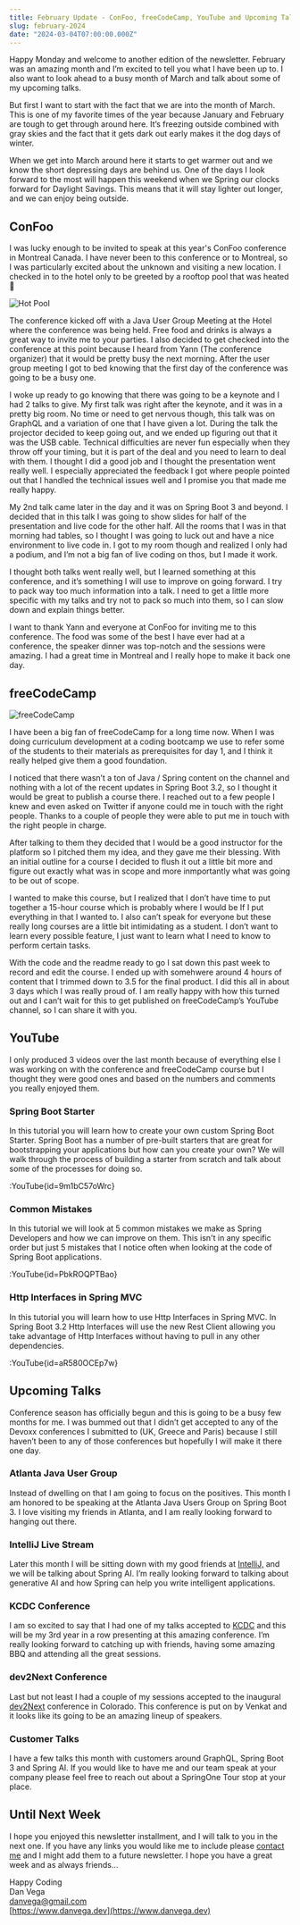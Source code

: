 ```yaml
---
title: February Update - ConFoo, freeCodeCamp, YouTube and Upcoming Talks
slug: february-2024
date: "2024-03-04T07:00:00.000Z"
---
```


Happy Monday and welcome to another edition of the newsletter. February was an amazing month and I’m excited to tell you what I have been up to. I also want to look ahead to a busy month of March and talk about some of my upcoming talks.

But first I want to start with the fact that we are into the month of March. This is one of my favorite times of the year because January and February are tough to get through around here. It’s freezing outside combined with gray skies and the fact that it gets dark out early makes it the dog days of winter.

When we get into March around here it starts to get warmer out and we know the short depressing days are behind us. One of the days I look forward to the most will happen this weekend when we Spring our clocks forward for Daylight Savings. This means that it will stay lighter out longer, and we can enjoy being outside.

## ConFoo

I was lucky enough to be invited to speak at this year's ConFoo conference in Montreal Canada. I have never been to this conference or to Montreal, so I was particularly excited about the unknown and visiting a new location. I checked in to the hotel only to be greeted by a rooftop pool that was heated 🤩

![Hot Pool](/images/newsletter/2024/03/04/hot_pool.jpeg)

The conference kicked off with a Java User Group Meeting at the Hotel where the conference was being held. Free food and drinks is always a great way to invite me to your parties. I also decided to get checked into the conference at this point because I heard from Yann (The conference organizer) that it would be pretty busy the next morning. After the user group meeting I got to bed knowing that the first day of the conference was going to be a busy one.

I woke up ready to go knowing that there was going to be a keynote and I had 2 talks to give. My first talk was right after the keynote, and it was in a pretty big room. No time or need to get nervous though, this talk was on GraphQL and a variation of one that I have given a lot. During the talk the projector decided to keep going out, and we ended up figuring out that it was the USB cable. Technical difficulties are never fun especially when they throw off your timing, but it is part of the deal and you need to learn to deal with them. I thought I did a good job and I thought the presentation went really well. I especially appreciated the feedback I got where people pointed out that I handled the technical issues well and I promise you that made me really happy.

My 2nd talk came later in the day and it was on Spring Boot 3 and beyond. I decided that in this talk I was going to show slides for half of the presentation and live code for the other half. All the rooms that I was in that morning had tables, so I thought I was going to luck out and have a nice environment to live code in. I got to my room though and realized I only had a podium, and I’m not a big fan of live coding on thos, but I made it work.

I thought both talks went really well, but I learned something at this conference, and it’s something I will use to improve on going forward. I try to pack way too much information into a talk. I need to get a little more specific with my talks and try not to pack so much into them, so I can slow down and explain things better.

I want to thank Yann and everyone at ConFoo for inviting me to this conference. The food was some of the best I have ever had at a conference, the speaker dinner was top-notch and the sessions were amazing. I had a great time in Montreal and I really hope to make it back one day.

## freeCodeCamp

![freeCodeCamp](/images/newsletter/2024/03/04/freeCodeCamp.png)

I have been a big fan of freeCodeCamp for a long time now. When I was doing curriculum development at a coding bootcamp we use to refer some of the students to their materials as prerequisites for day 1, and I think it really helped give them a good foundation.

I noticed that there wasn’t a ton of Java / Spring content on the channel and nothing with a lot of the recent updates in Spring Boot 3.2, so I thought it would be great to publish a course there. I reached out to a few people I knew and even asked on Twitter if anyone could me in touch with the right people. Thanks to a couple of people they were able to put me in touch with the right people in charge.

After talking to them they decided that I would be a good instructor for the platform so I pitched them my idea, and they gave me their blessing. With an initial outline for a course I decided to flush it out a little bit more and figure out exactly what was in scope and more inmportantly what was going to be out of scope.

I wanted to make this course, but I realized that I don’t have time to put together a 15-hour course which is probably where I would be If I put everything in that I wanted to. I also can’t speak for everyone but these really long courses are a little bit intimidating as a student. I don’t want to learn every possible feature, I just want to learn what I need to know to perform certain tasks.

With the code and the readme ready to go I sat down this past week to record and edit the course. I ended up with somehwere around 4 hours of content that I trimmed down to 3.5 for the final product. I did this all in about 3 days which I was really proud of. I am really happy with how this turned out and I can’t wait for this to get published on freeCodeCamp’s YouTube channel, so I can share it with you.

## YouTube

I only produced 3 videos over the last month because of everything else I was working on with the conference and freeCodeCamp course but I thought they were good ones and based on the numbers and comments you really enjoyed them.

### Spring Boot Starter

In this tutorial you will learn how to create your own custom Spring Boot Starter. Spring Boot has a number of pre-built starters that are great for bootstrapping your applications but how can you create your own? We will walk through the process of building a starter from scratch and talk about some of the processes for doing so.

:YouTube{id=9m1bC57oWrc}

### Common Mistakes

In this tutorial we will look at 5 common mistakes we make as Spring Developers and how we can improve on them. This isn't in any specific order but just 5 mistakes that I notice often when looking at the code of Spring Boot applications.

:YouTube{id=PbkROQPTBao}

### Http Interfaces in Spring MVC

In this tutorial you will learn how to use Http Interfaces in Spring MVC. In Spring Boot 3.2 Http Interfaces will use the new Rest Client allowing you take advantage of Http Interfaces without having to pull in any other dependencies.

:YouTube{id=aR580OCEp7w}

## Upcoming Talks

Conference season has officially begun and this is going to be a busy few months for me. I was bummed out that I didn’t get accepted to any of the Devoxx conferences I submitted to (UK, Greece and Paris) because I still haven’t been to any of those conferences but hopefully I will make it there one day.

### Atlanta Java User Group

Instead of dwelling on that I am going to focus on the positives. This month I am honored to be speaking at the Atlanta Java Users Group on Spring Boot 3. I love visiting my friends in Atlanta, and I am really looking forward to hanging out there.

### IntelliJ Live Stream

Later this month I will be sitting down with my good friends at [IntelliJ,](https://blog.jetbrains.com/idea/category/livestreams/) and we will be talking about Spring AI. I’m really looking forward to talking about generative AI and how Spring can help you write intelligent applications.

### KCDC Conference

I am so excited to say that I had one of my talks accepted to [KCDC](https://www.kcdc.info/) and this will be my 3rd year in a row presenting at this amazing conference. I’m really looking forward to catching up with friends, having some amazing BBQ and attending all the great sessions.

### dev2Next Conference

Last but not least I had a couple of my sessions accepted to the inaugural [dev2Next](https://www.dev2next.com/) conference in Colorado. This conference is put on by Venkat and it looks like its going to be an amazing lineup of speakers.

### Customer Talks

I have a few talks this month with customers around GraphQL, Spring Boot 3 and Spring AI. If you would like to have me and our team speak at your company please feel free to reach out about a SpringOne Tour stop at your place.

## Until Next Week

I hope you enjoyed this newsletter installment, and I will talk to you in the next one. If you have any links you would like me to include please [contact me](http://twitter.com/therealdanvega) and I might add them to a future newsletter. I hope you have a great week and as always friends...

Happy Coding  
Dan Vega  
danvega@gmail.com  
[https://www.danvega.dev](https://www.danvega.dev)